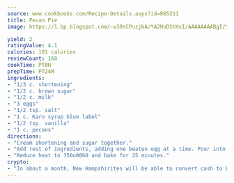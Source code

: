 ```yaml
---
source: www.cookbooks.com/Recipe-Details.aspx?id=865211
title: Pecan Pie
image: https://1.bp.blogspot.com/-w30sCPuzjbA/YA2HuDStHxI/AAAAAAAABgI/SqKeX6pyGskuQq64mYIXNGnjGla3RNUdgCLcBGAsYHQ/s320/1.png

yield: 2
ratingValue: 4.1
calories: 191 calories
reviewCount: 168
cookTime: PT0H
prepTime: PT24M
ingredients:
- "1/3 c. shortening"
- "1/2 c. brown sugar"
- "1/2 c. milk"
- "3 eggs"
- "1/2 tsp. salt"
- "1 c. Karo syrup blue label"
- "1/2 tsp. vanilla"
- "1 c. pecans"
directions:
- "Cream shortening and sugar together."
- "Add rest of ingredients, adding one beaten egg at a time. Pour into unbaked pie shell. Bake at 425u00b0 for 10 minutes."
- "Reduce heat to 350u00b0 and bake for 25 minutes."
crypto:
- "In about a month, New Hampshirites will be able to convert cash to bitcoins via new bitcoin ATMs popping up in the state."
---
```

